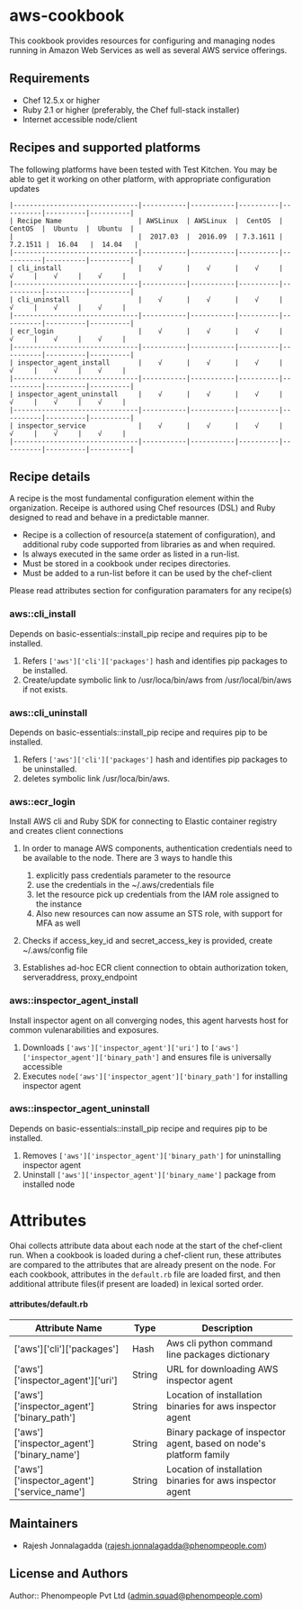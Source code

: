 aws-cookbook
=========================
This cookbook provides resources for configuring and managing nodes running in Amazon Web Services as well as several AWS service offerings.

Requirements
------------
* Chef 12.5.x or higher
* Ruby 2.1 or higher (preferably, the Chef full-stack installer)
* Internet accessible node/client 

Recipes and supported platforms
-------------------------------
The following platforms have been tested with Test Kitchen. You may be 
able to get it working on other platform, with appropriate configuration updates
```
|-------------------------------|-----------|-----------|----------|----------|----------|----------|
| Recipe Name                   | AWSLinux  | AWSLinux  |  CentOS  |  CentOS  |  Ubuntu  |  Ubuntu  |
|                               |  2017.03  |  2016.09  | 7.3.1611 | 7.2.1511 |  16.04   |  14.04   | 
|-------------------------------|-----------|-----------|----------|----------|----------|----------|
| cli_install                   |    √      |    √      |    √     |    √     |    √     |    √     |    
|-------------------------------|-----------|-----------|----------|----------|----------|----------|
| cli_uninstall                 |    √      |    √      |    √     |    √     |    √     |    √     |    
|-------------------------------|-----------|-----------|----------|----------|----------|----------|
| ecr_login                     |    √      |    √      |    √     |    √     |    √     |    √     |    
|-------------------------------|-----------|-----------|----------|----------|----------|----------|
| inspector_agent_install       |    √      |    √      |    √     |    √     |    √     |    √     |    
|-------------------------------|-----------|-----------|----------|----------|----------|----------|
| inspector_agent_uninstall     |    √      |    √      |    √     |    √     |    √     |    √     |    
|-------------------------------|-----------|-----------|----------|----------|----------|----------|
| inspector_service             |    √      |    √      |    √     |    √     |    √     |    √     |    
|-------------------------------|-----------|-----------|----------|----------|----------|----------|

```
Recipe details
----------------

A recipe is the most fundamental configuration element within the organization. Receipe is authored using 
Chef resources (DSL) and Ruby designed to read and behave in a predictable manner.

* Recipe is a collection of resource(a statement of configuration),
  and additional ruby code supported from libraries as and when required.
* Is always executed in the same order as listed in a run-list. 
* Must be stored in a cookbook under recipes directories.
* Must be added to a run-list before it can be used by the chef-client

Please read attributes section for configuration paramaters for any recipe(s)

### aws::cli_install

Depends on basic-essentials::install_pip recipe and requires pip to be installed.

1. Refers `['aws']['cli']['packages']` hash and identifies pip packages to be installed.
1. Create/update symbolic link to /usr/loca/bin/aws from /usr/local/bin/aws if not exists.

### aws::cli_uninstall

Depends on basic-essentials::install_pip recipe and requires pip to be installed.

1. Refers `['aws']['cli']['packages']` hash and identifies pip packages to be uninstalled.
1. deletes symbolic link  /usr/loca/bin/aws.

### aws::ecr_login

Install AWS cli and Ruby SDK for connecting to Elastic container registry and creates client connections  

1. In order to manage AWS components, authentication credentials need to be available to the node. There are 3 ways to handle this
    1. explicitly pass credentials parameter to the resource
    1. use the credentials in the ~/.aws/credentials file
    1. let the resource pick up credentials from the IAM role assigned to the instance
    1. Also new resources can now assume an STS role, with support for MFA as well

1. Checks if access_key_id and secret_access_key is provided, create ~/.aws/config file 
1. Establishes ad-hoc ECR client connection to obtain authorization token, serveraddress, proxy_endpoint

### aws::inspector_agent_install

Install inspector agent on all converging nodes, this agent harvests host for common vulenarabilities and exposures.

1. Downloads `['aws']['inspector_agent']['uri']` to `['aws']['inspector_agent']['binary_path']` and ensures file is universally accessible 
1. Executes `node['aws']['inspector_agent']['binary_path']` for installing inspector agent

### aws::inspector_agent_uninstall

Depends on basic-essentials::install_pip recipe and requires pip to be installed.

1. Removes `['aws']['inspector_agent']['binary_path']` for uninstalling inspector agent
1. Uninstall `['aws']['inspector_agent']['binary_name']` package from installed node

Attributes
==========

Ohai collects attribute data about each node at the start of the chef-client run.
When a cookbook is loaded during a chef-client run, these attributes are compared to the attributes that are already present on the node.
For each cookbook, attributes in the `default.rb` file are loaded first, and then additional attribute files(if present are loaded) in lexical sorted order.

#### attributes/default.rb

|Attribute Name                                 | Type          | Description                                                          |
|---------------------------------------------- |---------------|----------------------------------------------------------------------|
| ['aws']['cli']['packages']                    | Hash          | Aws cli python command line packages dictionary                      |
| ['aws']['inspector_agent']['uri']             | String        | URL for downloading AWS inspector agent                              | 
| ['aws']['inspector_agent']['binary_path']     | String        | Location of installation binaries for aws inspector agent            |
| ['aws']['inspector_agent']['binary_name']     | String        | Binary package of inspector agent, based on node's platform family   |
| ['aws']['inspector_agent']['service_name']    | String        | Location of installation binaries for aws inspector agent            |
 

## Maintainers

* Rajesh Jonnalagadda (<rajesh.jonnalagadda@phenompeople.com>)

## License and Authors

Author:: Phenompeople Pvt Ltd (<admin.squad@phenompeople.com>)
